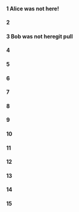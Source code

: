 #### 1 Alice was not here!
#### 2
#### 3 Bob was not heregit pull
#### 4
#### 5
#### 6
#### 7
#### 8
#### 9
#### 10
#### 11
#### 12
#### 13
#### 14
#### 15